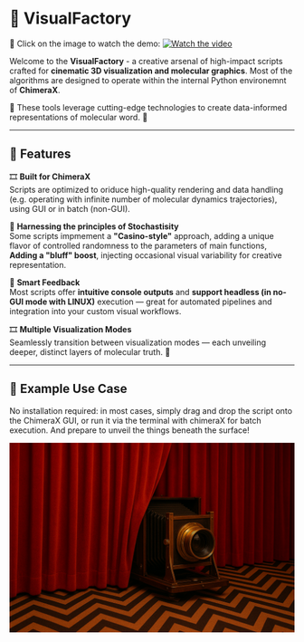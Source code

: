 # 🎨 VisualFactory

🎥 Click on the image to watch the demo:
[![Watch the video](https://img.youtube.com/vi/ZdGxwgnkfok/maxresdefault.jpg)](https://www.youtube.com/watch?v=ZdGxwgnkfok)

Welcome to the **VisualFactory** - a creative arsenal of high-impact scripts crafted for **cinematic 3D visualization and molecular graphics**. Most of the algorithms are designed to operate within the internal Python environemnt of **ChimeraX**.

🔭 These tools leverage cutting-edge technologies to create data-informed representations of molecular word. 🧬

---

## 🚀 Features

🎞️ **Built for ChimeraX**  
  Scripts are optimized to oriduce high-quality rendering and data handling (e.g. operating with infinite number of molecular dynamics trajectories), using GUI or in batch (non-GUI).

🎲 **Harnessing the principles of Stochastisity**  
  Some scripts impmement a **"Casino-style"** approach, adding a unique flavor of controlled randomness to the parameters of main functions, **Adding a "bluff" boost**, injecting occasional visual variability for creative representation.

🤖 **Smart Feedback**  
  Most scripts offer **intuitive console outputs** and **support headless (in no-GUI mode with LINUX)** execution — great for automated pipelines and integration into your custom visual workflows.

🎞️ **Multiple Visualization Modes**  
  Seamlessly transition between visualization modes — each unveiling deeper, distinct layers of molecular truth. 🔮

---

## 🎥 Example Use Case

No installation required: in most cases, simply drag and drop the script onto the ChimeraX GUI, or run it via the terminal with chimeraX for batch execution. And prepare to unveil the things beneath the surface!

![Visual Factory Logo](https://github.com/TheVisualHub/VisualFactory/blob/9161b4510781c1b1d1eed8a22cfde9c4526c9fd0/assets/visualfactory_logo1.png)
